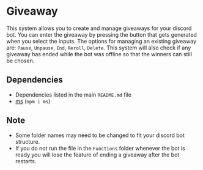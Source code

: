 # Giveaway
This system allows you to create and manage giveaways for your discord bot. You can enter the giveaway by pressing the button that gets generated when you select the inputs. The options for managing an existing giveaway are: `Pause`, `Unpause`, `End`, `Reroll`, `Delete`. This system will also check if any giveaway has ended while the bot was offline so that the winners can still be chosen.

## Dependencies
- Dependencies listed in the main `README.md` file
- [ms](https://github.com/vercel/ms) (`npm i ms`)

## Note
- Some folder names may need to be changed to fit your discord bot structure.
- If you do not run the file in the `Functions` folder whenever the bot is ready you will lose the feature of ending a giveaway after the bot restarts.